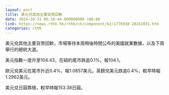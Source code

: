 ```yaml
---
layout: post
title: 美元兌其他主要貨幣回軟
date: 2024-10-31 06:16:44.000000000 +08:00
link: https://news.rthk.hk/rthk/ch/component/k2/1776938-20241031.htm
categories: rthk
---
```


美元兌其他主要貨幣回軟，市場等待本周稍後時間公布的美國就業數據，以及下周舉行的總統大選。

美元指數一度升至104.43，在紐約尾市跌逾0.1%，報104.1。

歐元兌美元在尾市升近0.4%，報1.0857美元。英鎊兌美元跌逾0.4%，較早時報1.2962美元。

美元兌日圓靠穩，較早時報153.38日圓。
